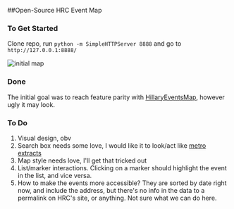 ##Open-Source HRC Event Map

### To Get Started
Clone repo, run `python -m SimpleHTTPServer 8888` and go to `http://127.0.0.1:8888/`

![initial map](http://i.imgur.com/YLmUCM5.png)

### Done
The initial goal was to reach feature parity with [HillaryEventsMap](https://github.com/DevProgress/HillaryEventsMap), however ugly it may look.

### To Do

1. Visual design, obv
2. Search box needs some love, I would like it to look/act like [metro extracts](https://mapzen.com/data/metro-extracts-alt/)
3. Map style needs love, I'll get that tricked out
4. List/marker interactions. Clicking on a marker should highlight the event in the list, and vice versa.
5. How to make the events more accessible? They are sorted by date right now, and include the address, but there's no info in the data to a permalink on HRC's site, or anything. Not sure what we can do here.